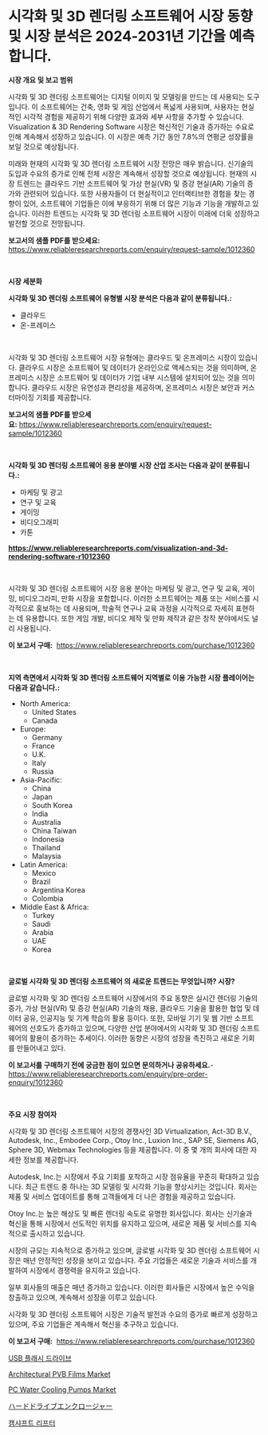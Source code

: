 <p><h1>시각화 및 3D 렌더링 소프트웨어 시장 동향 및 시장 분석은 2024-2031년 기간을 예측합니다.</h1></p><p><strong>시장 개요 및 보고 범위</strong></p>
<p><p>시각화 및 3D 렌더링 소프트웨어는 디지털 이미지 및 모델링을 만드는 데 사용되는 도구입니다. 이 소프트웨어는 건축, 영화 및 게임 산업에서 폭넓게 사용되며, 사용자는 현실적인 시각적 경험을 제공하기 위해 다양한 효과와 세부 사항을 추가할 수 있습니다. Visualization & 3D Rendering Software 시장은 혁신적인 기술과 증가하는 수요로 인해 계속해서 성장하고 있습니다. 이 시장은 예측 기간 동안 7.8%의 연평균 성장률을 보일 것으로 예상됩니다.</p><p>미래와 현재의 시각화 및 3D 렌더링 소프트웨어 시장 전망은 매우 밝습니다. 신기술의 도입과 수요의 증가로 인해 전체 시장은 계속해서 성장할 것으로 예상됩니다. 현재의 시장 트렌드는 클라우드 기반 소프트웨어 및 가상 현실(VR) 및 증강 현실(AR) 기술의 증가와 관련되어 있습니다. 또한 사용자들이 더 현실적이고 인터랙티브한 경험을 찾는 경향이 있어, 소프트웨어 기업들은 이에 부응하기 위해 더 많은 기능과 기능을 개발하고 있습니다. 이러한 트렌드는 시각화 및 3D 렌더링 소프트웨어 시장이 미래에 더욱 성장하고 발전할 것으로 전망됩니다.</p></p>
<p><strong>보고서의 샘플 PDF를 받으세요:</strong> <a href="https://www.reliableresearchreports.com/enquiry/request-sample/1012360">https://www.reliableresearchreports.com/enquiry/request-sample/1012360</a></p>
<p>&nbsp;</p>
<p><strong>시장 세분화</strong></p>
<p><strong>시각화 및 3D 렌더링 소프트웨어 유형별 시장 분석은 다음과 같이 분류됩니다.:</strong></p>
<p><ul><li>클라우드</li><li>온-프레미스</li></ul></p>
<p>&nbsp;</p>
<p><p>시각화 및 3D 렌더링 소프트웨어 시장 유형에는 클라우드 및 온프레미스 시장이 있습니다. 클라우드 시장은 소프트웨어 및 데이터가 온라인으로 액세스되는 것을 의미하며, 온프레미스 시장은 소프트웨어 및 데이터가 기업 내부 시스템에 설치되어 있는 것을 의미합니다. 클라우드 시장은 유연성과 편리성을 제공하며, 온프레미스 시장은 보안과 커스터마이징 기회를 제공합니다.</p></p>
<p><strong>보고서의 샘플 PDF를 받으세요:</strong>&nbsp;<a href="https://www.reliableresearchreports.com/enquiry/request-sample/1012360">https://www.reliableresearchreports.com/enquiry/request-sample/1012360</a></p>
<p>&nbsp;</p>
<p><strong> 시각화 및 3D 렌더링 소프트웨어 응용 분야별 시장 산업 조사는 다음과 같이 분류됩니다.:</strong></p>
<p><ul><li>마케팅 및 광고</li><li>연구 및 교육</li><li>게이밍</li><li>비디오그래피</li><li>카툰</li></ul></p>
<p><strong><a href="https://www.reliableresearchreports.com/visualization-and-3d-rendering-software-r1012360">https://www.reliableresearchreports.com/visualization-and-3d-rendering-software-r1012360</a></strong></p>
<p>&nbsp;</p>
<p><p>시각화 및 3D 렌더링 소프트웨어 시장 응용 분야는 마케팅 및 광고, 연구 및 교육, 게이밍, 비디오그라피, 만화 시장을 포함합니다. 이러한 소프트웨어는 제품 또는 서비스를 시각적으로 홍보하는 데 사용되며, 학술적 연구나 교육 과정을 시각적으로 자세히 표현하는 데 유용합니다. 또한 게임 개발, 비디오 제작 및 만화 제작과 같은 창작 분야에서도 널리 사용됩니다.</p></p>
<p><strong>이 보고서 구매:</strong>&nbsp; <a href="https://www.reliableresearchreports.com/purchase/1012360">https://www.reliableresearchreports.com/purchase/1012360</a></p>
<p>&nbsp;</p>
<p><strong>지역 측면에서 시각화 및 3D 렌더링 소프트웨어 지역별로 이용 가능한 시장 플레이어는 다음과 같습니다.:</strong></p>
<p><ul>
    <li>
        North America:
        <ul>
            <li>United States</li>
            <li>Canada</li>
        </ul>
    </li>
    <li>
        Europe:
        <ul>
            <li>Germany</li>
            <li>France</li>
            <li>U.K.</li>
            <li>Italy</li>
            <li>Russia</li>
        </ul>
    </li>
    <li>
        Asia-Pacific:
        <ul>
            <li>China</li>
            <li>Japan</li>
            <li>South Korea</li>
            <li>India</li>
            <li>Australia</li>
            <li>China Taiwan</li>
            <li>Indonesia</li>
            <li>Thailand</li>
            <li>Malaysia</li>
        </ul>
    </li>
    <li>
        Latin America:
        <ul>
            <li>Mexico</li>
            <li>Brazil</li>
            <li>Argentina Korea</li>
            <li>Colombia</li>
        </ul>
    </li>
    <li>
        Middle East & Africa:
        <ul>
            <li>Turkey</li>
            <li>Saudi</li>
            <li>Arabia</li>
            <li>UAE</li>
            <li>Korea</li>
        </ul>
    </li>
    </ul></p>
<p>&nbsp;</p>
<p><strong>글로벌 시각화 및 3D 렌더링 소프트웨어 의 새로운 트렌드는 무엇입니까? 시장?</strong></p>
<p><p>글로벌 시각화 및 3D 렌더링 소프트웨어 시장에서의 주요 동향은 실시간 렌더링 기술의 증가, 가상 현실(VR) 및 증강 현실(AR) 기술의 채용, 클라우드 기술을 활용한 협업 및 데이터 공유, 인공지능 및 기계 학습의 활용 등이다. 또한, 모바일 기기 및 웹 기반 소프트웨어의 선호도가 증가하고 있으며, 다양한 산업 분야에서의 시각화 및 3D 렌더링 소프트웨어의 활용이 증가하는 추세이다. 이러한 동향은 시장의 성장을 촉진하고 새로운 기회를 만들어내고 있다.</p></p>
<p><strong>이 보고서를 구매하기 전에 궁금한 점이 있으면 문의하거나 공유하세요.</strong>- <a href="https://www.reliableresearchreports.com/enquiry/pre-order-enquiry/1012360">https://www.reliableresearchreports.com/enquiry/pre-order-enquiry/1012360</a></p>
<p>&nbsp;</p>
<p><strong>주요 시장 참여자</strong></p>
<p><p>시각화 및 3D 렌더링 소프트웨어 시장의 경쟁사인 3D Virtualization, Act-3D B.V., Autodesk, Inc., Embodee Corp., Otoy Inc., Luxion Inc., SAP SE, Siemens AG, Sphere 3D, Webmax Technologies 등을 제공합니다. 이 중 몇 개의 회사에 대한 자세한 정보를 제공합니다. </p><p>Autodesk, Inc.는 시장에서 주요 기회를 포착하고 시장 점유율을 꾸준히 확대하고 있습니다. 최근 트렌드 중 하나는 3D 모델링 및 시각화 기능을 향상시키는 것입니다. 회사는 제품 및 서비스 업데이트를 통해 고객들에게 더 나은 경험을 제공하고 있습니다. </p><p>Otoy Inc.는 높은 해상도 및 빠른 렌더링 속도로 유명한 회사입니다. 회사는 신기술과 혁신을 통해 시장에서 선도적인 위치를 유지하고 있으며, 새로운 제품 및 서비스를 지속적으로 출시하고 있습니다. </p><p>시장의 규모는 지속적으로 증가하고 있으며, 글로벌 시각화 및 3D 렌더링 소프트웨어 시장은 매년 안정적인 성장을 보이고 있습니다. 주요 기업들은 새로운 기술과 서비스를 개발하여 시장에서 경쟁력을 유지하고 있습니다. </p><p>일부 회사들의 매출은 매년 증가하고 있습니다. 이러한 회사들은 시장에서 높은 수익을 창출하고 있으며, 계속해서 성장을 이루고 있습니다. </p><p>시각화 및 3D 렌더링 소프트웨어 시장은 기술적 발전과 수요의 증가로 빠르게 성장하고 있으며, 주요 기업들은 계속해서 혁신을 추구하고 있습니다.</p></p>
<p><strong>이 보고서 구매:</strong>&nbsp;&nbsp;<a href="https://www.reliableresearchreports.com/purchase/1012360">https://www.reliableresearchreports.com/purchase/1012360</a></p>
<p><p><a href="https://github.com/Howaoole34545/Market-Research-Report-List-1/blob/main/540326741430.md">USB 플래시 드라이브</a></p><p><a href="https://issuu.com/reportprime-2/docs/architectural-pvb-films-market-size-2030.pptx">Architectural PVB Films Market</a></p><p><a href="https://view.publitas.com/reportprime-1/pc-water-cooling-pumps-market-report-reveals-the-latest-trends-and-growth-opportunities-of-this-market/">PC Water Cooling Pumps Market</a></p><p><a href="https://medium.com/@carlieshields/%E3%83%8F%E3%83%BC%E3%83%89%E3%83%89%E3%83%A9%E3%82%A4%E3%83%96%E3%82%A8%E3%83%B3%E3%82%AF%E3%83%AD%E3%83%BC%E3%82%B8%E3%83%A3%E3%83%BC%E5%B8%82%E5%A0%B4-%E7%AB%B6%E4%BA%89%E5%88%86%E6%9E%90-%E5%B8%82%E5%A0%B4%E5%8B%95%E5%90%91-2031%E5%B9%B4%E3%81%BE%E3%81%A7%E3%81%AE%E4%BA%88%E6%B8%AC-7b327b45d671">ハードドライブエンクロージャー</a></p><p><a href="https://medium.com/@cierrahayes645/%EC%B9%B4%EB%A9%94%EB%9D%BC%ED%94%84%ED%8A%B8-%EB%A6%AC%ED%94%84%ED%84%B0-%EC%8B%9C%EC%9E%A5-%EC%A0%84%EB%A7%9D-%EC%82%B0%EC%97%85-%EA%B0%9C%EC%9A%94-%EB%B0%8F-%EC%98%88%EC%B8%A1-2024%EB%85%84%EB%B6%80%ED%84%B0-2031%EB%85%84-602e15725a36">캠샤프트 리프터</a></p></p>